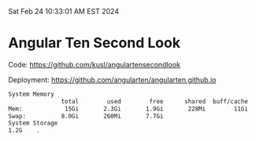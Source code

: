 Sat Feb 24 10:33:01 AM EST 2024

# Angular Ten Second Look

Code: https://github.com/kusl/angulartensecondlook

Deployment: https://github.com/angularten/angularten.github.io

```bash
System Memory
               total        used        free      shared  buff/cache   available
Mem:            15Gi       2.3Gi       1.9Gi       228Mi        11Gi        13Gi
Swap:          8.0Gi       260Mi       7.7Gi
System Storage
1.2G	.
```
